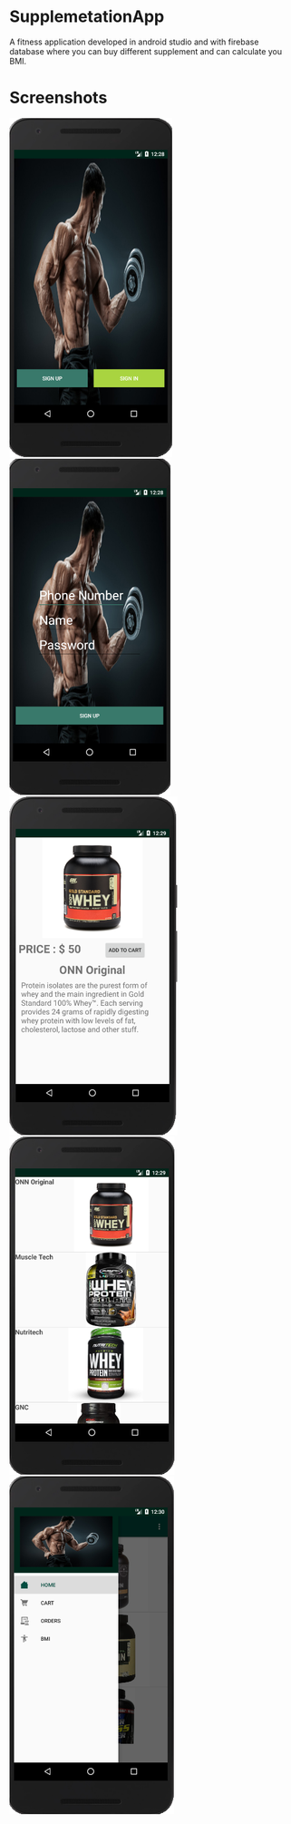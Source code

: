 # SupplemetationApp
A fitness application developed in android studio and with firebase database where you can buy different supplement and can calculate you BMI.

# Screenshots
![](images/supplementation.png)
![](images/supplementation1.png)
![](images/supplementation3.png)
![](images/supplementation2.png)
![](images/supplementation4.png)
